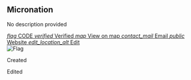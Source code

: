 <section>
    <h1 id="mnpage__name">Micronation</h1>
    <p id="mnpage__description">No description provided</p>
    <div>
      <a href="#" class="chip" id="mnpage__code">
      <i class="material-icons">flag</i>
        <span id="mnpage__code_text">CODE</span>
      </a>
    <a href="/verification.html" class="chip hidden" id="mnpage__verified">
      <i class="material-icons">verified</i>
        <span>Verified</span>
      </a>
    <a href="#" target="_blank" class="chip hidden" id="mnpage__map">
      <i class="material-icons">map</i>
        <span>View on map</span>
      </a>
    <a href="#" target="_blank" class="chip hidden" id="mnpage__email">
      <i class="material-icons">contact_mail</i>
        <span>Email</span>
      </a>
    <a href="#" target="_blank" class="chip hidden" id="mnpage__website">
      <i class="material-icons">public</i>
        <span id="mnpage__website_text">Website</span>
      </a>
    <a href="#" class="chip" id="mnpage__edit">
        <i class="material-icons">edit_location_alt</i>
        <span id="mnpage__website_text">Edit</span>
    </a>
    </div>
</section>
<section>
  <img alt="Flag" id="mnpage__flag">
</section>
<section>
    <p>Created <span id="mnpage__time_added"></span></p>
    <p>Edited <span id="mnpage__last_edit"></span></p>
</section>

